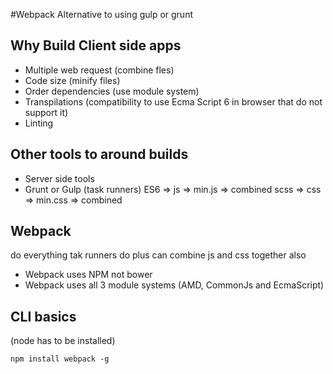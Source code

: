 #Webpack
Alternative to using gulp or grunt

## Why Build Client side apps
* Multiple web request (combine fles)
* Code size (minify files)
* Order dependencies (use module system)
* Transpilations (compatibility to use Ecma Script 6 in browser that do not support it)
* Linting


## Other tools to around builds
* Server side tools
* Grunt or Gulp (task runners)
ES6 => js => min.js => combined
scss => css => min.css => combined
## Webpack
do everything tak runners do
plus can combine js and css together also

* Webpack uses NPM not bower
* Webpack uses all 3 module systems (AMD, CommonJs and EcmaScript) 

## CLI basics

(node has to be installed)
```
npm install webpack -g
```
